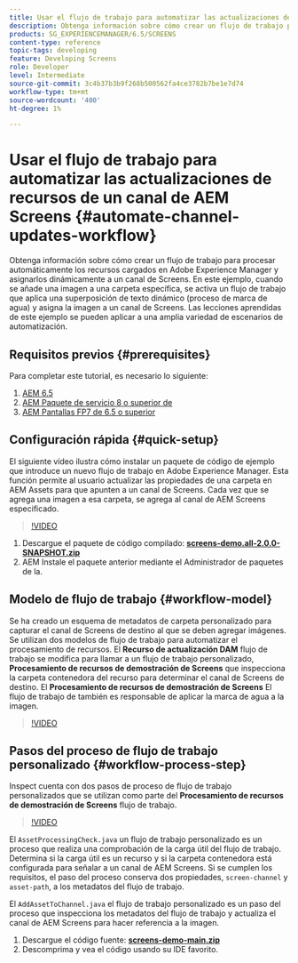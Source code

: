 ```yaml
---
title: Usar el flujo de trabajo para automatizar las actualizaciones de recursos de un canal de AEM Screens
description: Obtenga información sobre cómo crear un flujo de trabajo para procesar automáticamente los recursos cargados en Adobe Experience Manager y asignarlos dinámicamente a un canal de Screens.
products: SG_EXPERIENCEMANAGER/6.5/SCREENS
content-type: reference
topic-tags: developing
feature: Developing Screens
role: Developer
level: Intermediate
source-git-commit: 3c4b37b3b9f268b500562fa4ce3782b7be1e7d74
workflow-type: tm+mt
source-wordcount: '400'
ht-degree: 1%

---
```



# Usar el flujo de trabajo para automatizar las actualizaciones de recursos de un canal de AEM Screens {#automate-channel-updates-workflow}

Obtenga información sobre cómo crear un flujo de trabajo para procesar automáticamente los recursos cargados en Adobe Experience Manager y asignarlos dinámicamente a un canal de Screens. En este ejemplo, cuando se añade una imagen a una carpeta específica, se activa un flujo de trabajo que aplica una superposición de texto dinámico (proceso de marca de agua) y asigna la imagen a un canal de Screens. Las lecciones aprendidas de este ejemplo se pueden aplicar a una amplia variedad de escenarios de automatización.

## Requisitos previos {#prerequisites}

Para completar este tutorial, es necesario lo siguiente:

1. [AEM 6.5](https://experienceleague.adobe.com/en/docs/experience-manager-65)
1. [AEM Paquete de servicio 8 o superior de](https://experienceleague.adobe.com/es/docs/experience-manager-65/content/release-notes/release-notes)
1. [AEM Pantallas FP7 de 6.5 o superior](https://experienceleague.adobe.com/en/docs/experience-manager-screens/user-guide/release-notes/release-notes-fp-202103)

## Configuración rápida {#quick-setup}

El siguiente vídeo ilustra cómo instalar un paquete de código de ejemplo que introduce un nuevo flujo de trabajo en Adobe Experience Manager. Esta función permite al usuario actualizar las propiedades de una carpeta en AEM Assets para que apunten a un canal de Screens. Cada vez que se agrega una imagen a esa carpeta, se agrega al canal de AEM Screens especificado.

>[!VIDEO](https://video.tv.adobe.com/v/333174/?quality=12&learn=on)

1. Descargue el paquete de código compilado: **[screens-demo.all-2.0.0-SNAPSHOT.zip](./assets/screens-demo.all-2.0.0-SNAPSHOT.zip)**
1. AEM Instale el paquete anterior mediante el Administrador de paquetes de la.

## Modelo de flujo de trabajo {#workflow-model}

Se ha creado un esquema de metadatos de carpeta personalizado para capturar el canal de Screens de destino al que se deben agregar imágenes. Se utilizan dos modelos de flujo de trabajo para automatizar el procesamiento de recursos. El **Recurso de actualización DAM** flujo de trabajo se modifica para llamar a un flujo de trabajo personalizado, **Procesamiento de recursos de demostración de Screens** que inspecciona la carpeta contenedora del recurso para determinar el canal de Screens de destino. El **Procesamiento de recursos de demostración de Screens** El flujo de trabajo de también es responsable de aplicar la marca de agua a la imagen.

>[!VIDEO](https://video.tv.adobe.com/v/333175/?quality=12&learn=on)

## Pasos del proceso de flujo de trabajo personalizado {#workflow-process-step}

Inspect cuenta con dos pasos de proceso de flujo de trabajo personalizados que se utilizan como parte del **Procesamiento de recursos de demostración de Screens** flujo de trabajo.

>[!VIDEO](https://video.tv.adobe.com/v/333179/?quality=12&learn=on)

El `AssetProcessingCheck.java` un flujo de trabajo personalizado es un proceso que realiza una comprobación de la carga útil del flujo de trabajo. Determina si la carga útil es un recurso y si la carpeta contenedora está configurada para señalar a un canal de AEM Screens. Si se cumplen los requisitos, el paso del proceso conserva dos propiedades, `screen-channel` y `asset-path`, a los metadatos del flujo de trabajo.

El `AddAssetToChannel.java` el flujo de trabajo personalizado es un paso del proceso que inspecciona los metadatos del flujo de trabajo y actualiza el canal de AEM Screens para hacer referencia a la imagen.

1. Descargue el código fuente: **[screens-demo-main.zip](./assets/screens-demo-main.zip)**
1. Descomprima y vea el código usando su IDE favorito.
